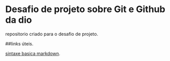 # Desafio de projeto sobre Git e Github da dio
repositorio criado para o desafio de projeto.

##links úteis.

[sintaxe basica markdown](https://www.markdownguide.org/basic-syntax/).
